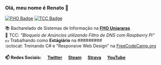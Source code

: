 ### Olá, meu nome é Renato 👋

[![FHO Badge](https://img.shields.io/badge/FHO-Uniararas-blue)](http://www.uniararas.br/)
[![TCC Badge](https://img.shields.io/badge/TCC-Ad%20Blocking-%23FE2E2E)](https://github.com/renatocfrancisco/renatocfrancisco/blob/master/TCC_posbanca_gustavo_renato.pdf)

:books: Bacharelado de Sistemas de Informação na **[FHO Uniararas](http://www.uniararas.br/)** <br>
:page_facing_up: TCC: *"Bloqueio de Anúncios utilizando Filtro de DNS com Raspberry Pi"* <br>
:dollar: Trabalhando como **Estágiário** na ######### <br>
:octocat: Treinando C# e "Responsive Web Design" na [FreeCodeCamp.org](https://www.freecodecamp.org/learn/)

#### :mailbox: Redes Sociais: &nbsp;&nbsp;&nbsp;&nbsp; [Twitter](https://www.twitter.com/renatocfrancisc) &nbsp;&nbsp;&nbsp;&nbsp; [Steam](https://steamcommunity.com/id/renatocf/) &nbsp;&nbsp;&nbsp;&nbsp; [Strava](https://www.strava.com/athletes/60385478) &nbsp;&nbsp;&nbsp;&nbsp; [YouTube](https://www.youtube.com/channel/UC1x-jNGxQytvdzN4_prewZA)
